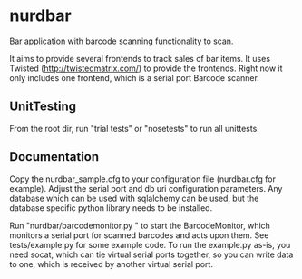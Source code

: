 nurdbar
=======

Bar application with barcode scanning functionality to scan.

It aims to provide several frontends to track sales of bar items. It uses Twisted (http://twistedmatrix.com/) to provide the frontends.
Right now it only includes one frontend, which is a serial port Barcode scanner.

UnitTesting
-----------
From the root dir, run "trial tests" or "nosetests" to run all unittests.

Documentation
-------------
Copy the nurdbar_sample.cfg to your configuration file (nurdbar.cfg for example). Adjust the serial port and db uri configuration parameters. 
Any database which can be used with sqlalchemy can be used, but the database specific python library needs to be installed.

Run "nurdbar/barcodemonitor.py <configfile>" to start the BarcodeMonitor, which monitors a serial port for scanned barcodes and acts upon them.
See tests/example.py for some example code. To run the example.py as-is, you need socat, which can tie virtual serial ports together, so you can write data to one, which is received by another virtual serial port.
